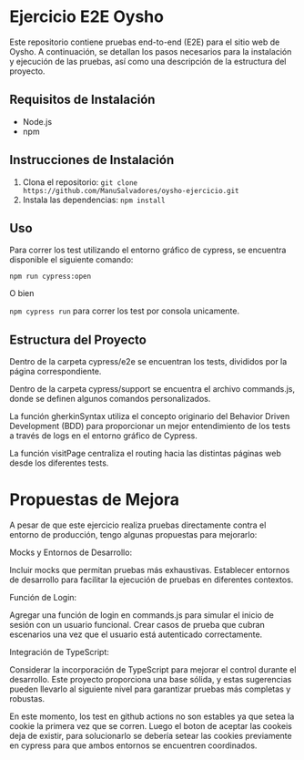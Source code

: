 # Ejercicio E2E Oysho

Este repositorio contiene pruebas end-to-end (E2E) para el sitio web de Oysho. A continuación, se detallan los pasos necesarios para la instalación y ejecución de las pruebas, así como una descripción de la estructura del proyecto.

## Requisitos de Instalación

- Node.js
- npm

## Instrucciones de Instalación

1. Clona el repositorio: `git clone https://github.com/ManuSalvadores/oysho-ejercicio.git`
2. Instala las dependencias: `npm install`

## Uso

Para correr los test utilizando el entorno gráfico de cypress, se encuentra disponible el siguiente comando:

`npm run cypress:open`

O bien

`npm cypress run` para correr los test por consola unicamente.

## Estructura del Proyecto

Dentro de la carpeta cypress/e2e se encuentran los tests, divididos por la página correspondiente.

Dentro de la carpeta cypress/support se encuentra el archivo commands.js, donde se definen algunos comandos personalizados.

La función gherkinSyntax utiliza el concepto originario del Behavior Driven Development (BDD) para proporcionar un mejor entendimiento de los tests a través de logs en el entorno gráfico de Cypress.

La función visitPage centraliza el routing hacia las distintas páginas web desde los diferentes tests.

# Propuestas de Mejora

A pesar de que este ejercicio realiza pruebas directamente contra el entorno de producción, tengo algunas propuestas para mejorarlo:

Mocks y Entornos de Desarrollo:

Incluir mocks que permitan pruebas más exhaustivas.
Establecer entornos de desarrollo para facilitar la ejecución de pruebas en diferentes contextos.

Función de Login:

Agregar una función de login en commands.js para simular el inicio de sesión con un usuario funcional.
Crear casos de prueba que cubran escenarios una vez que el usuario está autenticado correctamente.

Integración de TypeScript:

Considerar la incorporación de TypeScript para mejorar el control durante el desarrollo.
Este proyecto proporciona una base sólida, y estas sugerencias pueden llevarlo al siguiente nivel para garantizar pruebas más completas y robustas.

En este momento, los test en github actions no son estables ya que setea la cookie la primera vez que se corren. Luego el boton de aceptar las cookeis deja de existir, para solucionarlo se debería setear las cookies previamente en cypress para que ambos entornos se encuentren coordinados.